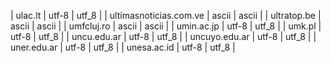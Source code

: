 | ulac.lt | utf-8 | utf_8 |
| ultimasnoticias.com.ve | ascii | ascii |
| ultratop.be | ascii | ascii |
| umfcluj.ro | ascii | ascii |
| umin.ac.jp | utf-8 | utf_8 |
| umk.pl | utf-8 | utf_8 |
| uncu.edu.ar | utf-8 | utf_8 |
| uncuyo.edu.ar | utf-8 | utf_8 |
| uner.edu.ar | utf-8 | utf_8 |
| unesa.ac.id | utf-8 | utf_8 |
